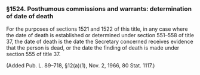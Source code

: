 ### §1524. Posthumous commissions and warrants: determination of date of death ###

For the purposes of sections 1521 and 1522 of this title, in any case where the date of death is established or determined under section 551–558 of title 37, the date of death is the date the Secretary concerned receives evidence that the person is dead, or the date the finding of death is made under section 555 of title 37.

(Added Pub. L. 89–718, §12(a)(1), Nov. 2, 1966, 80 Stat. 1117.)